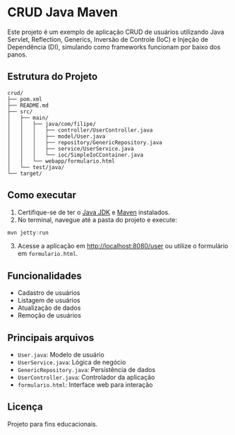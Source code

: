 # CRUD Java Maven

Este projeto é um exemplo de aplicação CRUD de usuários utilizando Java Servlet, Reflection, Generics, Inversão de Controle (IoC) e Injeção de Dependência (DI), simulando como frameworks funcionam por baixo dos panos.

## Estrutura do Projeto

```
crud/
├── pom.xml
├── README.md
├── src/
│   ├── main/
│   │   ├── java/com/filipe/
│   │   │   ├── controller/UserController.java
│   │   │   ├── model/User.java
│   │   │   ├── repository/GenericRepository.java
│   │   │   ├── service/UserService.java
│   │   │   └── ioc/SimpleIoCContainer.java
│   │   └── webapp/formulario.html
│   └── test/java/
└── target/
```

## Como executar

1. Certifique-se de ter o [Java JDK](https://www.oracle.com/java/technologies/downloads/) e [Maven](https://maven.apache.org/download.cgi) instalados.
2. No terminal, navegue até a pasta do projeto e execute:

```powershell
mvn jetty:run
```

3. Acesse a aplicação em [http://localhost:8080/user](http://localhost:8080/user) ou utilize o formulário em `formulario.html`.

## Funcionalidades
- Cadastro de usuários
- Listagem de usuários
- Atualização de dados
- Remoção de usuários

## Principais arquivos
- `User.java`: Modelo de usuário
- `UserService.java`: Lógica de negócio
- `GenericRepository.java`: Persistência de dados
- `UserController.java`: Controlador da aplicação
- `formulario.html`: Interface web para interação

## Licença
Projeto para fins educacionais.
